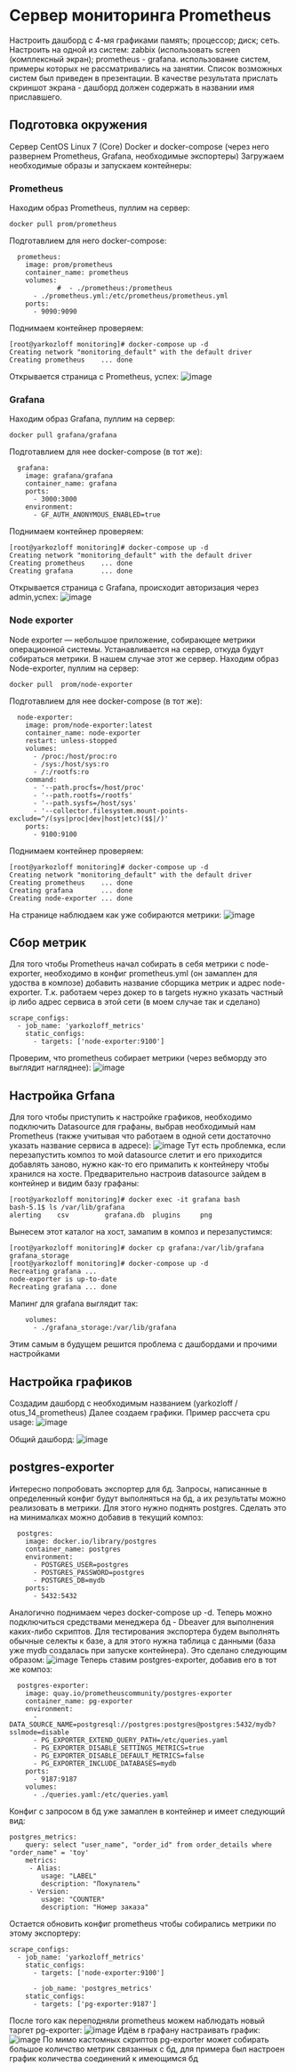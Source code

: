 # Сервер мониторинга Prometheus
Настроить дашборд с 4-мя графиками
память;
процессор;
диск;
сеть. Настроить на одной из систем:
zabbix (использовать screen (комплексный экран);
prometheus - grafana.
использование систем, примеры которых не рассматривались на занятии. Список возможных систем был приведен в презентации. В качестве результата прислать скриншот экрана - дашборд должен содержать в названии имя приславшего.

## Подготовка окружения
Сервер CentOS Linux 7 (Core)
Docker и docker-compose (через него развернем Prometheus, Grafana, необходимые экспортеры)
Загружаем необходимые образы и запускаем контейнеры:

### Prometheus
Находим образ Prometheus, пуллим на сервер:
```
docker pull prom/prometheus
```
Подготавлием для него docker-compose:
```
  prometheus:
    image: prom/prometheus
    container_name: prometheus
    volumes:
            #  - ./prometheus:/prometheus
      - ./prometheus.yml:/etc/prometheus/prometheus.yml
    ports:
      - 9090:9090
```
Поднимаем контейнер проверяем:
```
[root@yarkozloff monitoring]# docker-compose up -d
Creating network "monitoring_default" with the default driver
Creating prometheus    ... done
```
Открывается страница с Prometheus, успех:
![image](https://user-images.githubusercontent.com/69105791/174459420-8fd7d334-251a-4166-ac5d-866ae09d1bbf.png)

### Grafana
Находим образ Grafana, пуллим на сервер:
```
docker pull grafana/grafana
```
Подготавлием для нее docker-compose (в тот же):
```
  grafana:
    image: grafana/grafana
    container_name: grafana
    ports:
      - 3000:3000
    environment:
      - GF_AUTH_ANONYMOUS_ENABLED=true
```
Поднимаем контейнер проверяем:
```
[root@yarkozloff monitoring]# docker-compose up -d
Creating network "monitoring_default" with the default driver
Creating prometheus    ... done
Creating grafana       ... done
```
Открывается страница с Grafana, происходит авторизация через admin,успех:
![image](https://user-images.githubusercontent.com/69105791/174459503-b80f75fa-bc36-4f8b-9cfe-bd477a0f9087.png)

### Node exporter
Node exporter — небольшое приложение, собирающее метрики операционной системы. Устанавливается на сервер, откуда будут собираться метрики. В нашем случае этот же сервер.
Находим образ Node-exporter, пуллим на сервер:
```
docker pull  prom/node-exporter
```
Подготавлием для нее docker-compose (в тот же):
```
  node-exporter:
    image: prom/node-exporter:latest
    container_name: node-exporter
    restart: unless-stopped
    volumes:
      - /proc:/host/proc:ro
      - /sys:/host/sys:ro
      - /:/rootfs:ro
    command:
      - '--path.procfs=/host/proc'
      - '--path.rootfs=/rootfs'
      - '--path.sysfs=/host/sys'
      - '--collector.filesystem.mount-points-exclude=^/(sys|proc|dev|host|etc)($$|/)'
    ports:
      - 9100:9100
```
Поднимаем контейнер проверяем:
```
[root@yarkozloff monitoring]# docker-compose up -d
Creating network "monitoring_default" with the default driver
Creating prometheus    ... done
Creating grafana       ... done
Creating node-exporter ... done
```
На странице наблюдаем как уже собираются метрики:
![image](https://user-images.githubusercontent.com/69105791/174459600-8a91c2e4-9050-470c-81ad-6594fda63c4f.png)

## Сбор метрик
Для того чтобы Prometheus начал собирать в себя метрики с node-exporter, необходимо в конфиг prometheus.yml (он замаплен для удоства в композе) добавить название сборщика метрик и адрес node-exporter. 
Т.к. работаем через докер то в targets нужно указать частный ip либо адрес сервиса в этой сети (в моем случае так и сделано)
```
scrape_configs:
  - job_name: 'yarkozloff_metrics'
    static_configs:
      - targets: ['node-exporter:9100']
```
Проверим, что prometheus собирает метрики (через вебморду это выглядит нагляднее):
![image](https://user-images.githubusercontent.com/69105791/174460130-9e639323-ca36-4abb-a45f-fe5efc8ad5ad.png)

## Настройка Grfana
Для того чтобы приступить к настройке графиков, необходимо подключить Datasource для графаны, выбрав необходимый нам Prometheus (также учитывая что работаем в одной сети достаточно указать название сервиса в адресе):
![image](https://user-images.githubusercontent.com/69105791/174460222-2035c019-b059-4e6e-bf24-979011d185b1.png)
Тут есть проблемка, если перезапустить композ то мой datasource слетит и его приходится добавлять заново, нужно как-то его примапить к контейнеру чтобы хранился на хосте.
Предварительно настроив datasource зайдем в контейнер и видим базу графаны:
```
[root@yarkozloff monitoring]# docker exec -it grafana bash
bash-5.1$ ls /var/lib/grafana
alerting    csv         grafana.db  plugins     png
```
Вынесем этот каталог на хост, замапим в композ и перезапустимся:
```
[root@yarkozloff monitoring]# docker cp grafana:/var/lib/grafana grafana_storage
[root@yarkozloff monitoring]# docker-compose up -d
Recreating grafana ...
node-exporter is up-to-date
Recreating grafana ... done
```
Мапинг для grafana выглядит так:
```
    volumes:
      - ./grafana_storage:/var/lib/grafana
```
Этим самым в будущем решится проблема с дашбордами и прочими настройками

## Настройка графиков
Создадим дашборд с необходимым названием (yarkozloff / otus_14_prometheus)
Далее создаем графики. Пример рассчета cpu usage:
![image](https://user-images.githubusercontent.com/69105791/174463838-b20b2cb2-e762-46a0-a5c5-0b77b81e7a2f.png)

Общий дашборд:
![image](https://user-images.githubusercontent.com/69105791/174463810-04aff99f-a4df-4469-86f4-32b0f60b96e5.png)

## postgres-exporter
Интересно попробовать экспортер для бд. Запросы, написанные в определенный конфиг будут выполняться на бд, а их результаты можно реализовать в метрики.
Для этого нужно поднять postgres. Сделать это на минималках можно добавив в текущий композ:
```
  postgres:
    image: docker.io/library/postgres
    container_name: postgres
    environment:
      - POSTGRES_USER=postgres
      - POSTGRES_PASSWORD=postgres
      - POSTGRES_DB=mydb
    ports:
      - 5432:5432
```
Аналогично поднимаем через docker-compose up -d.
Теперь можно подключиться средствами менеджера бд - Dbeaver для выполнения каких-либо скриптов. Для тестирования экспортера будем выполнять обычные селекты к базе, а для этого нужна таблица с данными (база уже mydb создалась при запуске контейнера). Это сделано следующим образом:
![image](https://user-images.githubusercontent.com/69105791/174464470-e069881a-86bb-4243-a1d6-ed29cd42ebb1.png)
Теперь ставим postgres-exporter, добавив его в тот же композ:
```
  postgres-exporter:
    image: quay.io/prometheuscommunity/postgres-exporter
    container_name: pg-exporter
    environment:
      - DATA_SOURCE_NAME=postgresql://postgres:postgres@postgres:5432/mydb?sslmode=disable
      - PG_EXPORTER_EXTEND_QUERY_PATH=/etc/queries.yaml
      - PG_EXPORTER_DISABLE_SETTINGS_METRICS=true
      - PG_EXPORTER_DISABLE_DEFAULT_METRICS=false
      - PG_EXPORTER_INCLUDE_DATABASES=mydb
    ports:
      - 9187:9187
    volumes:
      - ./queries.yaml:/etc/queries.yaml
```
Конфиг с запросом в бд уже замаплен в контейнер и имеет следующий вид:
```
postgres_metrics:
    query: select "user_name", "order_id" from order_details where "order_name" = 'toy'
    metrics:
     - Alias:
        usage: "LABEL"
        description: "Покупатель"
     - Version:
        usage: "COUNTER"
        description: "Номер заказа"
```
Остается обновить конфиг prometheus чтобы собирались метрики по этому экспортеру:
```
scrape_configs:
  - job_name: 'yarkozloff_metrics'
    static_configs:
      - targets: ['node-exporter:9100']
  
      - job_name: 'postgres_metrics'
    static_configs:
      - targets: ['pg-exporter:9187']
```
После того как переподняли prometheus можем наблюдать новый таргет pg-exporter:
![image](https://user-images.githubusercontent.com/69105791/174465155-c94638cd-864f-463a-ad15-866e8142147c.png)
Идём в графану настраивать график:
![image](https://user-images.githubusercontent.com/69105791/174465933-23f6f819-b84f-4212-8e40-39207c9df9c9.png)
По мимо кастомных скриптов pg-exporter может собирать большое количство метрик связанных с бд, для примера был настроен график количества соединений к имеющимся бд
